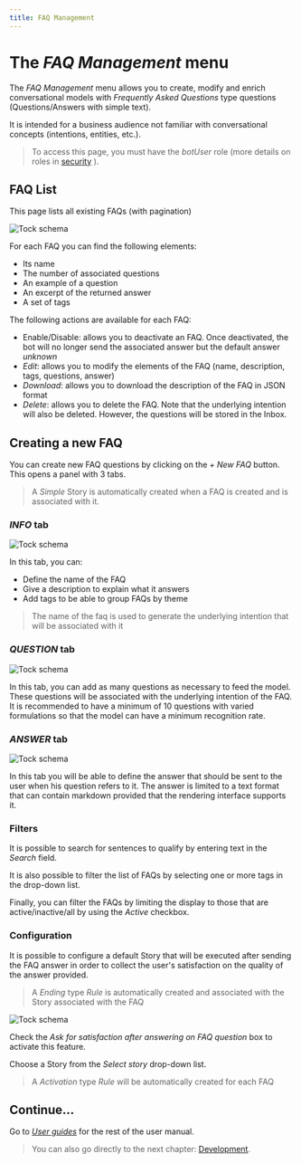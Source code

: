 ```yaml
---
title: FAQ Management
---
```


# The _FAQ Management_ menu

The _FAQ Management_ menu allows you to create, modify and enrich conversational models with _Frequently Asked Questions_ type questions (Questions/Answers with simple text).

It is intended for a business audience not familiar with conversational concepts (intentions, entities, etc.).

> To access this page, you must have the _botUser_ role (more details on roles in [security](../../../admin/security.md#roles) ).

## FAQ List

This page lists all existing FAQs (with pagination)

![Tock schema](../../img/faq-list.png "FAQ List")

For each FAQ you can find the following elements:

- Its name
- The number of associated questions
- An example of a question
- An excerpt of the returned answer
- A set of tags

The following actions are available for each FAQ:

- Enable/Disable: allows you to deactivate an FAQ. Once deactivated, the bot will no longer send the associated answer but the default answer _unknown_
- _Edit_: allows you to modify the elements of the FAQ (name, description, tags, questions, answer)
- _Download_: allows you to download the description of the FAQ in JSON format
- _Delete_: allows you to delete the FAQ. Note that the underlying intention will also be deleted. However, the questions will be stored in the Inbox.

## Creating a new FAQ

You can create new FAQ questions by clicking on the _+ New FAQ_ button.
This opens a panel with 3 tabs.

> A _Simple_ Story is automatically created when a FAQ is created and is associated with it.

### _INFO_ tab

![Tock schema](../../img/new_faq_info.png "General information about the FAQ")

In this tab, you can:

- Define the name of the FAQ
- Give a description to explain what it answers
- Add tags to be able to group FAQs by theme

> The name of the faq is used to generate the underlying intention that will be associated with it

### _QUESTION_ tab

![Tock schema](../../img/new_faq_question.png "List of questions associated with the FAQ")

In this tab, you can add as many questions as necessary to feed the model.
These questions will be associated with the underlying intention of the FAQ.
It is recommended to have a minimum of 10 questions with varied formulations so that the model can have a minimum recognition rate.

### _ANSWER_ tab

![Tock schema](../../img/new_faq_answer.png "Answers associated with the FAQ")

In this tab you will be able to define the answer that should be sent to the user when his question refers to it.
The answer is limited to a text format that can contain markdown provided that the rendering interface supports it.

### Filters

It is possible to search for sentences to qualify by entering text in the _Search_ field.

It is also possible to filter the list of FAQs by selecting one or more tags in the drop-down list.

Finally, you can filter the FAQs by limiting the display to those that are active/inactive/all by using the _Active_ checkbox.

### Configuration

It is possible to configure a default Story that will be executed after sending the FAQ answer in order to collect the user's satisfaction on the quality of the answer provided.

> A _Ending_ type _Rule_ is automatically created and associated with the Story associated with the FAQ

![Tock schema](../../img/faq-parameters.png "FAQ parameters")

Check the _Ask for satisfaction after answering on FAQ question_ box to activate this feature.

Choose a Story from the _Select story_ drop-down list.

> A _Activation_ type _Rule_ will be automatically created for each FAQ

## Continue...

Go to [_User guides_](../../guides) for the rest of the user manual.

> You can also go directly to the next chapter: [Development](../../../dev/modes.md).